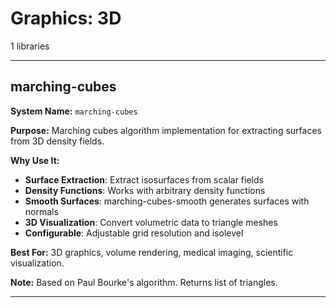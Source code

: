 # Graphics: 3D

1 libraries

---

## marching-cubes

**System Name:** `marching-cubes`

**Purpose:** Marching cubes algorithm implementation for extracting surfaces from 3D density fields.

**Why Use It:**
- **Surface Extraction**: Extract isosurfaces from scalar fields
- **Density Functions**: Works with arbitrary density functions
- **Smooth Surfaces**: marching-cubes-smooth generates surfaces with normals
- **3D Visualization**: Convert volumetric data to triangle meshes
- **Configurable**: Adjustable grid resolution and isolevel

**Best For:** 3D graphics, volume rendering, medical imaging, scientific visualization.

**Note:** Based on Paul Bourke's algorithm. Returns list of triangles.

---


